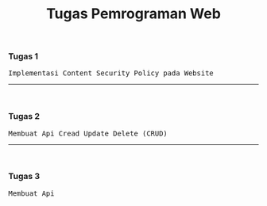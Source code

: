 
<h1 align="center">Tugas Pemrograman Web</h1>
<br/>

### Tugas 1
<pre>Implementasi Content Security Policy pada Website</pre>

---
<br/>

### Tugas 2
<pre>Membuat Api Cread Update Delete (CRUD)</pre>

---
<br/>

### Tugas 3
<pre>Membuat Api </pre>




